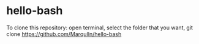 # hello-bash
  
  To clone this repository: 
      open terminal, 
      select the folder that you want, 
      git clone https://github.com/MarquIln/hello-bash
      
